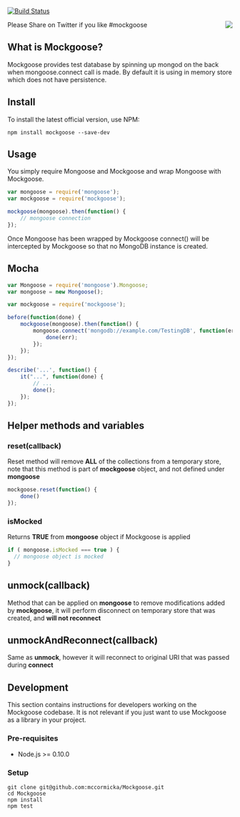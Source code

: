 [![Build Status](https://travis-ci.org/mccormicka/Mockgoose.png?branch=master)](https://travis-ci.org/mccormicka/Mockgoose)

Please Share on Twitter if you like #mockgoose
<a href="https://twitter.com/intent/tweet?hashtags=mockgoose&amp;&amp;text=Check%20out%20this%20%23Mongoose%20%23MongoDB%20Mocking%20Framework&amp;tw_p=tweetbutton&amp;url=http%3A%2F%2Fbit.ly%2F19gcHwm&amp;via=omnipitence" style="float:right">
<img src="https://raw.github.com/mccormicka/Mockgoose/master/twittershare.png">
</a>

## What is Mockgoose?

Mockgoose provides test database by spinning up mongod on the back when mongoose.connect call is made. By default it is using in memory store which does not have persistence.

## Install
To install the latest official version, use NPM:

    npm install mockgoose --save-dev


## Usage
You simply require Mongoose and Mockgoose and wrap Mongoose with Mockgoose.
```javascript
var mongoose = require('mongoose');
var mockgoose = require('mockgoose');

mockgoose(mongoose).then(function() {
	// mongoose connection		
});
```
Once Mongoose has been wrapped by Mockgoose connect() will be intercepted by Mockgoose so that no MongoDB instance is created.

## Mocha

```javascript
var Mongoose = require('mongoose').Mongoose;
var mongoose = new Mongoose();

var mockgoose = require('mockgoose');

before(function(done) {
	mockgoose(mongoose).then(function() {
		mongoose.connect('mongodb://example.com/TestingDB', function(err) {
			done(err);
		});
	});
});

describe('...', function() {
	it("...", function(done) {
		// ...
		done();
	});
});
```

## Helper methods and variables

### reset(callback)
Reset method will remove **ALL** of the collections from a temporary store,
note that this method is part of **mockgoose** object, and not defined under
**mongoose**

```javascript
mockgoose.reset(function() {
	done()
});
```

### isMocked
Returns **TRUE** from **mongoose** object if Mockgoose is applied

```javascript
if ( mongoose.isMocked === true ) {
  // mongoose object is mocked
}
```

## unmock(callback)
Method that can be applied on **mongoose** to remove modifications added
by **mockgoose**, it will perform disconnect on temporary store that was
created, and **will not reconnect**

## unmockAndReconnect(callback)
Same as **unmock**, however it will reconnect to original URI that was
passed during **connect**

## Development

This section contains instructions for developers working on the Mockgoose codebase.
It is not relevant if you just want to use Mockgoose as a library in your project.

### Pre-requisites

* Node.js >= 0.10.0

### Setup

```
git clone git@github.com:mccormicka/Mockgoose.git
cd Mockgoose
npm install
npm test
```
